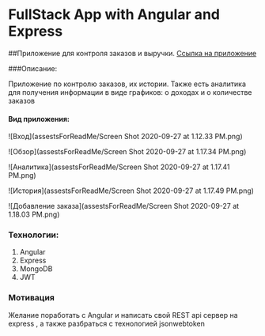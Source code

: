 # FullStack App with Angular and Express

##Приложение для контроля заказов и выручки. [Ссылка на приложение](https://immense-gorge-28013.herokuapp.com/)

###Описание:

Приложение по контролю заказов, их истории. Также есть аналитика для получения информации в виде графиков: о доходах и о количестве заказов 

#### Вид приложения: 
![Вход](assestsForReadMe/Screen Shot 2020-09-27 at 1.12.33 PM.png)

![Обзор](assestsForReadMe/Screen Shot 2020-09-27 at 1.17.34 PM.png)

![Аналитика](assestsForReadMe/Screen Shot 2020-09-27 at 1.17.41 PM.png)

![История](assestsForReadMe/Screen Shot 2020-09-27 at 1.17.49 PM.png)

![Добавление заказа](assestsForReadMe/Screen Shot 2020-09-27 at 1.18.03 PM.png)

### Технологии:
1. Angular
2. Express
3. MongoDB
4. JWT

### Мотивация

Желание поработать с Angular и написать свой REST api сервер на express
, а также разбраться с технологией jsonwebtoken



